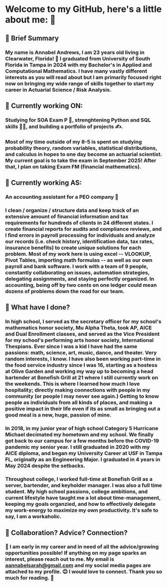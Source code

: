 # Welcome to my GitHub, here's a little about me: 👋
## 🎯 Brief Summary
### My name is Annabel Andrews, I am 23 years old living in Clearwater, Florida! 🌴 I graduated from University of South Florida in Tampa in 2024 with my Bachelor's in Applied and Computational Mathematics. I have many vastly different interests as you will read about but I am primarily focused right now on bringing my wide range of skills together to start my career in Actuarial Science / Risk Analysis. 

## 🎯 Currently working ON:
### Studying for SOA Exam P 📖, strenghtening Python and SQL skills 👩‍💻, and building a portfolio of projects ✍. 
### Most of my time outside of my 8-5 is spent on studying probability theory, random variables, statistical distributions, and calculus in hopes to one day become an actuarial scientist. My current goal is to take the exam in September 2025! After that, I plan on taking Exam FM (financial mathematics). 

## 🎯 Currently working AS:
### An accounting assistant for a PEO company 💸 
### I clean / organize / structure data and keep track of an extensive amount of financial information and tax requirements for hundreds of clients in 24 different states. I create financial reports for audits and compliance reviews, and I find errors in payroll processing for individuals and analyze our records (i.e. check history, identification data, tax rates, insurance benefits) to create unique solutions for each problem. Most of my work here is using excel -- VLOOKUP, Pivot Tables, importing math formulas -- as well as our own payroll and bank software. I work with a team of 9 people, constantly collaborating on issues, automation strategies, delegating assignments, and staying perfectly organized. In accounting, being off by two cents on one ledger could mean dozens of problems down the road for our team.  

## 🎯 What have I done?
### In high school, I served as the secretary officer for my school's mathematics honor society, Mu Alpha Theta, took AP, AICE and Dual Enrollment classes, and served as the Vice President for my school's performing arts honor society, International Thespians. Ever since I was a kid I have had the same passions: math, science, art, music, dance, and theater. Very random interests, I know. I have also been working part-time in the food service industry since I was 16, starting as a hostess at Olive Garden and working my way up to becoming a head bartender at Bonefish Grill at 21 where I still currently work on the weekends. This is where I learned how much I love hospitality; directly making connections with people in my community (or people I may never see again.) Getting to know people as individuals from all kinds of places, and making a positive impact in their life even if its as small as bringing out a good meal is a new, huge, passion of mine. 
### In 2018, in my junior year of high school Category 5 Hurricane Michael decimated my hometown and my school. We finally got back to our campus for a few months before the COVID-19 pandemic my senior year. I still graduated in 2020 with my AICE diploma, and began my University Career at USF in Tampa FL, originally as an Engineering Major. I graduated in 4 years in May 2024 despite the setbacks. 
### Throughout college, I worked full-time at Bonefish Grill as a server, bartender, and keyholder manager. I was also a full time student. My high school passions, college ambitions, and current lifestyle have taught me a lot about time-management, keeping my goals organzied, and how to effectively delegate my work-energy to maximize my own productivity. It's safe to say, I am a workaholic.

## 🎯 Collaboration? Advice? Connection?
### 💌 I am early in my career and in need of all the advice/growing opportunities possible! If anything on my page sparks an interest, please reach out to me. My email is aannabelsarah@gmail.com and my social media pages are attached to my profile. 😊 I would love to connect. Thank you so much for reading. 💛
<!--
**annabelsarah1/annabelsarah1** is a ✨ _special_ ✨ repository because its `README.md` (this file) appears on your GitHub profile.

Here are some ideas to get you started:

- 🔭 I’m currently working on ...
- 🌱 I’m currently learning ...
- 👯 I’m looking to collaborate on ...
- 🤔 I’m looking for help with ...
- 💬 Ask me about ...
- 📫 How to reach me: ...
- 😄 Pronouns: ...
- ⚡ Fun fact: ...
-->

